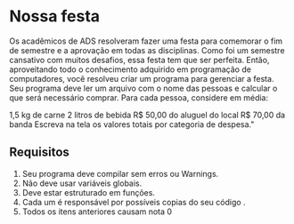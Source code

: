 # Nossa festa

Os acadêmicos de ADS resolveram fazer uma festa para comemorar o fim de semestre e a aprovação em todas as disciplinas. Como foi um semestre cansativo com muitos desafios, essa festa tem que ser perfeita. Então, aproveitando todo o conhecimento adquirido em programação de computadores, você resolveu criar um programa para gerenciar a festa. Seu programa deve ler um arquivo com o nome das pessoas e calcular o que será necessário comprar. Para cada pessoa, considere em média:

1,5 kg de carne
2 litros de bebida
R$ 50,00 do aluguel do local
R$ 70,00 da banda
Escreva na tela os valores totais por categoria de despesa."

## Requisitos
1. Seu programa deve compilar sem erros ou Warnings.
2. Não deve usar variáveis globais.
3. Deve estar estruturado em funções.
4. Cada um é responsável por possíveis copias do seu código .
5. Todos os itens anteriores causam nota 0